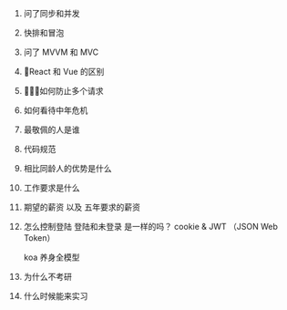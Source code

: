 1. 问了同步和并发
2. 快排和冒泡
3. 问了 MVVM 和 MVC 
4. React 和 Vue 的区别
5. 如何防止多个请求
6. 如何看待中年危机
7. 最敬佩的人是谁
8. 代码规范
9. 相比同龄人的优势是什么
10. 工作要求是什么
11. 期望的薪资 以及 五年要求的薪资
12. 怎么控制登陆 登陆和未登录 是一样的吗？
    cookie & JWT （JSON Web Token）
     
    koa 养身全模型


13. 为什么不考研
14. 什么时候能来实习



